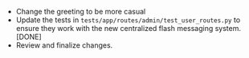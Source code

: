 - Change the greeting to be more casual
- Update the tests in `tests/app/routes/admin/test_user_routes.py` to ensure they work with the new centralized flash messaging system. [DONE]
- Review and finalize changes.
